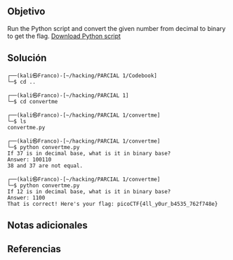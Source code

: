 ## Objetivo

Run the Python script and convert the given number from decimal to binary to get the flag. [Download Python script](https://artifacts.picoctf.net/c/22/convertme.py)
## Solución                                                                       
```
┌──(kali㉿Franco)-[~/hacking/PARCIAL 1/Codebook]
└─$ cd ..      
                                                                                                
┌──(kali㉿Franco)-[~/hacking/PARCIAL 1]
└─$ cd convertme 
                                                                                                
┌──(kali㉿Franco)-[~/hacking/PARCIAL 1/convertme]
└─$ ls 
convertme.py
                                                                                                
┌──(kali㉿Franco)-[~/hacking/PARCIAL 1/convertme]
└─$ python convertme.py 
If 37 is in decimal base, what is it in binary base?
Answer: 100110
38 and 37 are not equal.
                                                                                                
┌──(kali㉿Franco)-[~/hacking/PARCIAL 1/convertme]
└─$ python convertme.py
If 12 is in decimal base, what is it in binary base?
Answer: 1100
That is correct! Here's your flag: picoCTF{4ll_y0ur_b4535_762f748e}
```
## Notas adicionales


## Referencias